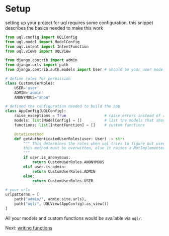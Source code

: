 # Setup

setting up your project for uql requires some configuration. this snippet describes the basics needed to make this work

```python
from uql.config import UQLConfig
from uql.model import ModelConfig
from uql.intent import IntentFunction
from uql.views import UQLView

from django.contrib import admin
from django.urls import path
from django.contrib.auth.models import User # should be your user model

# define roles for permission
class CustomUserRoles:
    USER='user'
    ADMIN='admin'
    ANONYMOUS="anon"

# defined the configuration needed to build the app
class AppConfig(UQLConfig):
    raise_exceptions = True                 # raise errors instead of reporting them as data
    models: list[ModelConfig] = []          # list the models that should be configured for uql
    functions: list[IntentFunction] = []    # custom functions

    @staticmethod
    def getAuthenticatedUserRoles(user: User) -> str:
        """ This determines the roles when uql tries to figure out user permission.
        this method must be overwitten, else it raises a NotImplementedError.
        """
        if user.is_anonymous:
            return CustomUserRoles.ANONYMOUS
        elif user.is_admin:
            return CustomUserRoles.ADMIN
        else:
            return CustomUserRoles.USER

# your urls
urlpatterns = [
    path("admin/", admin.site.urls),
    path("uql/", UQLView(AppConfig).as_view())
]
```

All your models and custom functions would be available via `uql/`.

Next: [writing functions](writing-funcitons.md)
